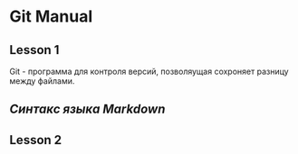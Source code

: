 # Git Manual 
## Lesson 1 
Git - программа для контроля версий, позволяущая сохроняет разницу между файлами. 

## ***Синтакс языка Markdown***




## Lesson 2